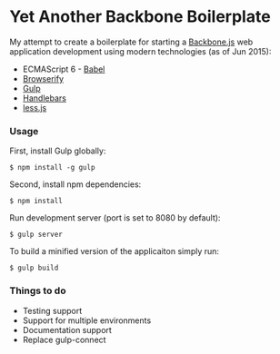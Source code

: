 # Yet Another Backbone Boilerplate

My attempt to create a boilerplate for starting a [Backbone.js](http://backbonejs.org/) web application development using modern technologies (as of Jun 2015):

 * ECMAScript 6 - [Babel](https://babeljs.io/)
 * [Browserify](http://browserify.org)
 * [Gulp](http://gulpjs.com)
 * [Handlebars](http://handlebarsjs.com)
 * [less.js](http://lesscss.org)

### Usage
First, install Gulp globally:

```shell
$ npm install -g gulp
```

Second, install npm dependencies:

```shell
$ npm install
```

Run development server (port is set to 8080 by default):

```shell
$ gulp server
```

To build a minified version of the applicaiton simply run:

```shell
$ gulp build
```

### Things to do

 * Testing support
 * Support for multiple environments
 * Documentation support
 * Replace gulp-connect